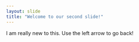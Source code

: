 ```yaml
---
layout: slide
title: "Welcome to our second slide!"
---
```

I am really new to this.
Use the left arrow to go back!
